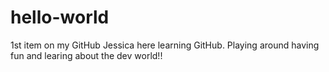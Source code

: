 # hello-world
1st item on my GitHub
Jessica here learning GitHub.
Playing around having fun and learing about the dev world!!
